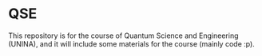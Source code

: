 # QSE
This repository is for the course of Quantum Science and Engineering (UNINA), and it will include some materials for the course (mainly code :p).
